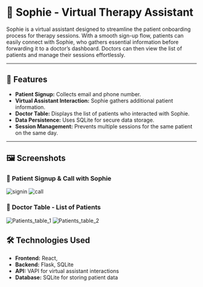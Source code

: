 # 🏥 Sophie - Virtual Therapy Assistant

Sophie is a virtual assistant designed to streamline the patient onboarding process for therapy sessions. With a smooth sign-up flow, patients can easily connect with Sophie, who gathers essential information before forwarding it to a doctor’s dashboard. Doctors can then view the list of patients and manage their sessions effortlessly.

---

## 📌 **Features**
- **Patient Signup:** Collects email and phone number.
- **Virtual Assistant Interaction:** Sophie gathers additional patient information.
- **Doctor Table:** Displays the list of patients who interacted with Sophie.
- **Data Persistence:** Uses SQLite for secure data storage.
- **Session Management:** Prevents multiple sessions for the same patient on the same day.

---

## 🖼️ **Screenshots**
### 🔹 **Patient Signup & Call with Sophie**
![signin](https://github.com/user-attachments/assets/f89784d2-02fd-4a6e-8fbb-206afb72b838)
![call](https://github.com/user-attachments/assets/cf9df7d1-2fe3-455d-b13b-d128b6868b2a)

### 🔹 **Doctor Table - List of Patients**
![Patients_table_1](https://github.com/user-attachments/assets/4021703c-3cf0-4749-8b18-ad0e3cd60040)
![Patients_table_2](https://github.com/user-attachments/assets/94d32732-0b5a-4341-97f1-cb43259eb12a)

## 🛠️ **Technologies Used**
- **Frontend:** React, 
- **Backend:** Flask, SQLite
- **API:** VAPI for virtual assistant interactions
- **Database:** SQLite for storing patient data
